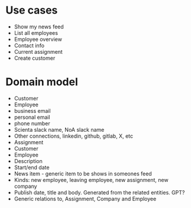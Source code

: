 # Use cases

* Show my news feed
* List all employees
* Employee overview
 * Contact info
 * Current assignment
* Create customer

# Domain model

* Customer
* Employee
 * business email
 * personal email
 * phone number
 * Scienta slack name, NoA slack name
 * Other connections, linkedin, github, gitlab, X, etc
* Assignment
 * Customer
 * Employee
 * Description
 * Start/end date
* News item - generic item to be shows in someones feed
 * Kinds: new employee, leaving employee, new assignment, new company
 * Publish date, title and body. Generated from the related entities. GPT?
 * Generic relations to, Assignment, Company and Employee
